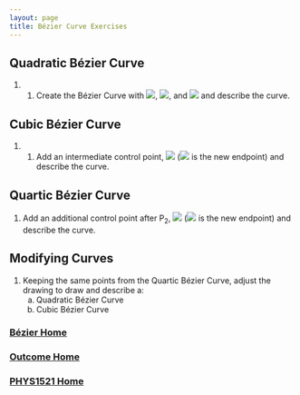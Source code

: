 ```yaml
---
layout: page
title: Bézier Curve Exercises
---
```

## Quadratic Bézier Curve
1. 1.	Create the Bézier Curve with <img src="https://latex.codecogs.com/svg.latex?\large&space;P_0=(450,250)"/>, <img src="https://latex.codecogs.com/svg.latex?\large&space;P_1=(350,125)"/>, and <img src="https://latex.codecogs.com/svg.latex?\large&space;P_2=(500,110)"/> and describe the curve.

## Cubic Bézier Curve
1. 1.	Add an intermediate control point, <img src="https://latex.codecogs.com/svg.latex?\large&space;P_2=(150,510)"/> (<img src="https://latex.codecogs.com/svg.latex?\large&space;P_3=(500,110)"/> is the new endpoint) and describe the curve.

## Quartic Bézier Curve
1.	Add an additional control point after P<sub>2</sub>, <img src="https://latex.codecogs.com/svg.latex?\large&space;P_3=(500,450)"/> (<img src="https://latex.codecogs.com/svg.latex?\large&space;P_4=(500,110)"/> is the new endpoint) and describe the curve.

## Modifying Curves
1.	Keeping the same points from the Quartic Bézier Curve, adjust the drawing to draw and describe a:<br>
    <ol type="a">
        <li>Quadratic Bézier Curve</li>
        <li>Cubic Bézier Curve</li>
    </ol>

### [Bézier Home](bezier.md)
### [Outcome Home](outcome4.md)
### [PHYS1521 Home](../)
